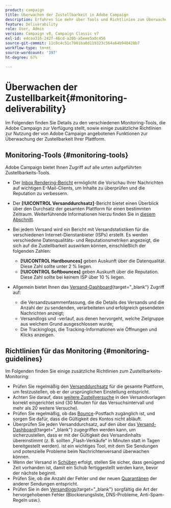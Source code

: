 ```yaml
---
product: campaign
title: Überwachen der Zustellbarkeit in Adobe Campaign
description: Erfahren Sie mehr über Tools und Richtlinien zum Überwachen der Zustellbarkeit in Adobe Campaign
feature: Deliverability
role: User, Admin
version: Campaign v8, Campaign Classic v7
exl-id: e4caa316-242f-46cd-a20b-a5eee5a0c456
source-git-commit: 11c8c4c51c7901ba0d119323c564a64b940428b7
workflow-type: tm+mt
source-wordcount: '397'
ht-degree: 67%

---
```


# Überwachen der Zustellbarkeit{#monitoring-deliverability}

Im Folgenden finden Sie Details zu den verschiedenen Monitoring-Tools, die Adobe Campaign zur Verfügung stellt, sowie einige zusätzliche Richtlinien zur Nutzung der von Adobe Campaign angebotenen Funktionen zur Überwachung der Zustellbarkeit Ihrer Plattform.

## Monitoring-Tools {#monitoring-tools}

Adobe Campaign bietet Ihnen Zugriff auf alle unten aufgeführten Zustellbarkeits-Tools.

* Der [Inbox Rendering-Bericht](inbox-rendering.md) ermöglicht die Vorschau Ihrer Nachrichten auf wichtigen E-Mail-Clients, um Inhalte zu überprüfen und die Reputation zu verbessern.

* Der **[!UICONTROL Versanddurchsatz]**-Bericht bietet einen Überblick über den Durchsatz der gesamten Plattform für einen bestimmten Zeitraum. Weiterführende Informationen hierzu finden Sie in [diesem Abschnitt](../reporting/global-reports.md#delivery-throughput).
* Bei jedem Versand wird ein Bericht mit Versandstatistiken für die verschiedenen Internet-Dienstanbieter (ISPs) erstellt. Es werden verschiedene Datenqualitäts- und Reputationsmetriken angezeigt, die sich auf die Zustellbarkeit auswirken können, einschließlich der folgenden Zahlen:
   * **[!UICONTROL Hardbounces]** geben Auskunft über die Datenqualität. Diese Zahl sollte unter 2 % liegen.
   * **[!UICONTROL Softbounces]** geben Auskunft über die Reputation. Diese Zahl sollte bei keinem ISP über 10 % liegen.

  <!--For more on this, see the [Delivery statistics](../reporting/global-reports.md#delivery-statistics) section.-->

* Allgemein bietet Ihnen das [Versand-Dashboard](https://experienceleague.adobe.com/docs/campaign-classic/using/sending-messages/monitoring-deliveries/delivery-dashboard.html?lang=de#sending-messages){target="_blank"} Zugriff auf:
   * die Versandzusammenfassung, die die Details des Versands und die Anzahl der zu sendenden, verarbeiteten und erfolgreich gesendeten Nachrichten anzeigt;
   * Versandlogs und -verlauf, aus denen hervorgeht, welche Zielgruppe aus welchem Grund ausgeschlossen wurde;
   * Die Trackinglogs, die Tracking-Informationen wie Öffnungen und Klicks anzeigen.

## Richtlinien für das Monitoring {#monitoring-guidelines}

Im Folgenden finden Sie einige zusätzliche Richtlinien zum Zustellbarkeits-Monitoring:

* Prüfen Sie regelmäßig den [Versanddurchsatz](../reporting/global-reports.md#delivery-throughput) für die gesamte Plattform, um festzustellen, ob er der ursprünglichen Einstellung entspricht.
* Achten Sie darauf, dass [weitere Zustellversuche](delivery-failures.md#retries) in den Versandvorlagen korrekt eingerichtet sind (30 Minuten für das Versuchsintervall und mehr als 20 weitere Versuche).
* Prüfen Sie regelmäßig, ob das [Bounce](delivery-failures.md#bounce-mail-qualification)-Postfach zugänglich ist, und sorgen Sie dafür, dass die Gültigkeit des Kontos nicht abläuft.
* Überprüfen Sie jeden Versanddurchsatz, auf den über das [Versand-Dashboard](https://experienceleague.adobe.com/docs/campaign-classic/using/sending-messages/monitoring-deliveries/delivery-dashboard.html?lang=de#sending-messages){target="_blank"} zugegriffen werden kann, um sicherzustellen, dass er mit der Gültigkeit des Versandinhalts übereinstimmt (z. B. sollten „Flash-Verkäufe“ in Minuten statt in Tagen bereitgestellt werden). ist ein wichtiges Tool, mit dem Sie Sendungen und potenzielle Probleme beim Nachrichtenversand überwachen können.
* Wenn der Versand in [Schüben](configure-and-send.md#sending-using-multiple-waves) erfolgt, stellen Sie sicher, dass genügend Zeit vorhanden ist, damit ein Schub fertiggestellt werden kann, bevor der nächste beginnt.
* Prüfen Sie, ob die Anzahl der Fehler und der neuen [Quarantänen](quarantines.md) der anderer Sendungen entspricht.
* Prüfen Sie in den [Versandlogs](https://experienceleague.adobe.com/docs/campaign-classic/using/sending-messages/monitoring-deliveries/delivery-dashboard.html#delivery-logs-and-history){target="_blank"} sorgfältig die Art der hervorgehobenen Fehler (Blockierungsliste, DNS-Probleme, Anti-Spam-Regeln usw.).

